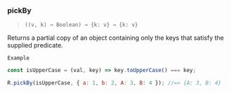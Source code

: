 ### pickBy

> `((v, k) → Boolean) → {k: v} → {k: v}`

Returns a partial copy of an object containing only the keys that satisfy the supplied predicate.

`Example`

```js
const isUpperCase = (val, key) => key.toUpperCase() === key;

R.pickBy(isUpperCase, { a: 1, b: 2, A: 3, B: 4 }); //=> {A: 3, B: 4}
```
